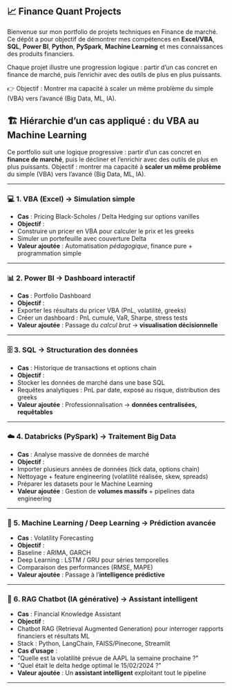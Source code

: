 ## 📈 Finance Quant Projects

Bienvenue sur mon portfolio de projets techniques en Finance de marché.
Ce dépôt a pour objectif de démontrer mes compétences en **Excel/VBA**, **SQL**, **Power BI**, **Python**, **PySpark**, **Machine Learning** et mes connaissances des produits financiers.

Chaque projet illustre une progression logique : partir d’un cas concret en finance de marché, puis l’enrichir avec des outils de plus en plus puissants.

👉 Objectif : Montrer ma capacité à scaler un même problème du simple (VBA) vers l’avancé (Big Data, ML, IA).



## 🏗️ Hiérarchie d’un cas appliqué : du VBA au Machine Learning

Ce portfolio suit une logique progressive : partir d’un cas concret en **finance de marché**, puis le décliner et l’enrichir avec des outils de plus en plus puissants.
Objectif : montrer ma capacité à **scaler un même problème** du simple (VBA) vers l’avancé (Big Data, ML, IA).

---

### 💻 1. VBA (Excel) → Simulation simple
- **Cas** : Pricing Black-Scholes / Delta Hedging sur options vanilles
- **Objectif** :
- Construire un pricer en VBA pour calculer le prix et les greeks
- Simuler un portefeuille avec couverture Delta
- **Valeur ajoutée** : Automatisation *pédagogique*, finance pure + programmation simple

---

### 📊 2. Power BI → Dashboard interactif
- **Cas** : Portfolio Dashboard
- **Objectif** :
- Exporter les résultats du pricer VBA (PnL, volatilité, greeks)
- Créer un dashboard : PnL cumulé, VaR, Sharpe, stress tests
- **Valeur ajoutée** : Passage du *calcul brut* → **visualisation décisionnelle**

---

### 🗄️ 3. SQL → Structuration des données
- **Cas** : Historique de transactions et options chain
- **Objectif** :
- Stocker les données de marché dans une base SQL
- Requêtes analytiques : PnL par date, exposé au risque, distribution des greeks
- **Valeur ajoutée** : Professionnalisation → **données centralisées, requêtables**

---

### ☁️ 4. Databricks (PySpark) → Traitement Big Data
- **Cas** : Analyse massive de données de marché
- **Objectif** :
- Importer plusieurs années de données (tick data, options chain)
- Nettoyage + feature engineering (volatilité réalisée, skew, spreads)
- Préparer les datasets pour le Machine Learning
- **Valeur ajoutée** : Gestion de **volumes massifs** + pipelines data engineering

---

### 🤖 5. Machine Learning / Deep Learning → Prédiction avancée
- **Cas** : Volatility Forecasting
- **Objectif** :
- Baseline : ARIMA, GARCH
- Deep Learning : LSTM / GRU pour séries temporelles
- Comparaison des performances (RMSE, MAPE)
- **Valeur ajoutée** : Passage à l’**intelligence prédictive**

---

### 🧠 6. RAG Chatbot (IA générative) → Assistant intelligent
- **Cas** : Financial Knowledge Assistant
- **Objectif** :
- Chatbot RAG (Retrieval Augmented Generation) pour interroger rapports financiers et résultats ML
- Stack : Python, LangChain, FAISS/Pinecone, Streamlit
- **Cas d’usage** :
- "Quelle est la volatilité prévue de AAPL la semaine prochaine ?"
- "Quel était le delta hedge optimal le 15/02/2024 ?"
- **Valeur ajoutée** : Un **assistant intelligent** exploitant tout le pipeline

---

